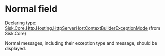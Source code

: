 <!--

Copyrights 2023 Sisk Framework - CypherPotato
Published under MIT license

!!! DO NOT EDIT THIS FILE !!!
This file was generated by a tool in the Sisk package. To edit the information in this documentation,
edit the XML documentation present in the Sisk source code.

-->


# Normal field

Declaring type: [Sisk.Core.Http.Hosting.HttpServerHostContextBuilderExceptionMode](/read?q=/contents/spec/Sisk.Core.Http.Hosting.HttpServerHostContextBuilderExceptionMode.md) (from Sisk.Core)


Normal messages, including their exception type and message, should be displayed.

